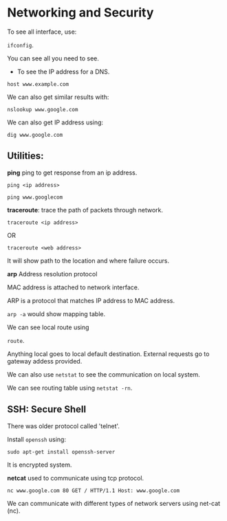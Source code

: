 # Networking and Security

To see all interface, use:

 `ifconfig`.

 You can see all you need to see.

- To see the IP address for a DNS.

`host www.example.com`

We can also get similar results with:

`nslookup www.google.com`

We can also get IP address using:

`dig www.google.com`

## Utilities:

**ping** ping to get response from an ip address.

`ping <ip address>`

`ping www.googlecom`

**traceroute**: trace the path of packets through network.

`traceroute <ip address>`

OR

`traceroute <web address>`

It will show path to the location and where failure occurs.

**arp** Address resolution protocol

MAC address is attached to network interface.

ARP is a protocol that matches IP address to MAC address.

`arp -a` would show mapping table.

We can see local route using

`route`.

Anything local goes to local default destination. External requests go to gateway addess provided.

We can also use `netstat` to see the communication on local system.

We can see routing table using `netstat -rn`.

## SSH: Secure Shell

There was older protocol called 'telnet'.

Install `openssh` using:

`sudo apt-get install openssh-server`

It is encrypted system.

**netcat** used to communicate using tcp protocol.

`nc www.google.com 80
GET / HTTP/1.1
Host: www.google.com`

We can communicate with different types of network servers using net-cat (nc).

